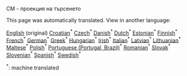 <p> CM - проекция на търсенето </p>

This page was automatically translated. View in another language:

[English](../en/CM-Demand-projection.md) (original)  [Croatian](../hr/CM-Demand-projection.md)<sup>\*</sup> [Czech](../cs/CM-Demand-projection.md)<sup>\*</sup> [Danish](../da/CM-Demand-projection.md)<sup>\*</sup> [Dutch](../nl/CM-Demand-projection.md)<sup>\*</sup> [Estonian](../et/CM-Demand-projection.md)<sup>\*</sup> [Finnish](../fi/CM-Demand-projection.md)<sup>\*</sup> [French](../fr/CM-Demand-projection.md)<sup>\*</sup> [German](../de/CM-Demand-projection.md)<sup>\*</sup> [Greek](../el/CM-Demand-projection.md)<sup>\*</sup> [Hungarian](../hu/CM-Demand-projection.md)<sup>\*</sup> [Irish](../ga/CM-Demand-projection.md)<sup>\*</sup> [Italian](../it/CM-Demand-projection.md)<sup>\*</sup> [Latvian](../lv/CM-Demand-projection.md)<sup>\*</sup> [Lithuanian](../lt/CM-Demand-projection.md)<sup>\*</sup> [Maltese](../mt/CM-Demand-projection.md)<sup>\*</sup> [Polish](../pl/CM-Demand-projection.md)<sup>\*</sup> [Portuguese (Portugal, Brazil)](../pt/CM-Demand-projection.md)<sup>\*</sup> [Romanian](../ro/CM-Demand-projection.md)<sup>\*</sup> [Slovak](../sk/CM-Demand-projection.md)<sup>\*</sup> [Slovenian](../sl/CM-Demand-projection.md)<sup>\*</sup> [Spanish](../es/CM-Demand-projection.md)<sup>\*</sup> [Swedish](../sv/CM-Demand-projection.md)<sup>\*</sup> 

<sup>\*</sup>: machine translated
